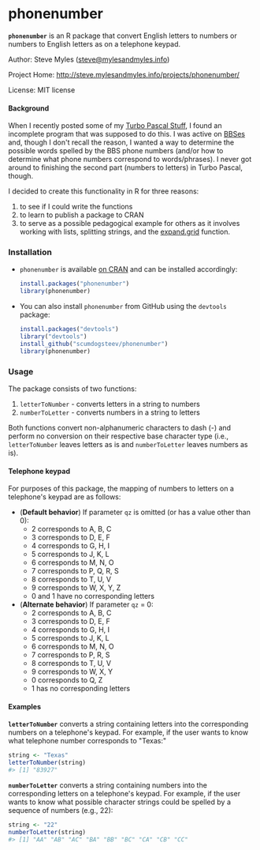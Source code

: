 <!-- README.md is generated from README.Rmd. Please edit that file -->
phonenumber
===========

**`phonenumber`** is an R package that convert English letters to numbers or numbers to English letters as on a telephone keypad.

Author: Steve Myles (<steve@mylesandmyles.info>)

Project Home: <http://steve.mylesandmyles.info/projects/phonenumber/>

License: MIT license

#### Background

When I recently posted some of my [Turbo Pascal Stuff](http://steve.mylesandmyles.info/projects/turbo-pascal-stuff/), I found an incomplete program that was supposed to do this. I was active on [BBSes](https://en.wikipedia.org/wiki/Bulletin_board_system) and, though I don't recall the reason, I wanted a way to determine the possible words spelled by the BBS phone numbers (and/or how to determine what phone numbers correspond to words/phrases). I never got around to finishing the second part (numbers to letters) in Turbo Pascal, though.

I decided to create this functionality in R for three reasons:

1.  to see if I could write the functions
2.  to learn to publish a package to CRAN
3.  to serve as a possible pedagogical example for others as it involves working with lists, splitting strings, and the [expand.grid](https://stat.ethz.ch/R-manual/R-devel/library/base/html/expand.grid.html) function.

### Installation

-   `phonenumber` is available [on CRAN](http://cran.r-project.org/web/packages/phonenumber/index.html) and can be installed accordingly:

    ``` r
    install.packages("phonenumber")
    library(phonenumber)
    ```

-   You can also install `phonenumber` from GitHub using the `devtools` package:

    ``` r
    install.packages("devtools")
    library("devtools")
    install_github("scumdogsteev/phonenumber")
    library(phonenumber)
    ```

### Usage

The package consists of two functions:

1.  `letterToNumber` - converts letters in a string to numbers
2.  `numberToLetter` - converts numbers in a string to letters

Both functions convert non-alphanumeric characters to dash (-) and perform no conversion on their respective base character type (i.e., `letterToNumber` leaves letters as is and `numberToLetter` leaves numbers as is).

#### Telephone keypad

For purposes of this package, the mapping of numbers to letters on a telephone's keypad are as follows:

-   (**Default behavior**) If parameter `qz` is omitted (or has a value other than
     0):
    -   2 corresponds to A, B, C
    -   3 corresponds to D, E, F
    -   4 corresponds to G, H, I
    -   5 corresponds to J, K, L
    -   6 corresponds to M, N, O
    -   7 corresponds to P, Q, R, S
    -   8 corresponds to T, U, V
    -   9 corresponds to W, X, Y, Z
    -   0 and 1 have no corresponding letters
-   (**Alternate behavior**) If parameter `qz` = 0:
    -   2 corresponds to A, B, C
    -   3 corresponds to D, E, F
    -   4 corresponds to G, H, I
    -   5 corresponds to J, K, L
    -   6 corresponds to M, N, O
    -   7 corresponds to P, R, S
    -   8 corresponds to T, U, V
    -   9 corresponds to W, X, Y
    -   0 corresponds to Q, Z
    -   1 has no corresponding letters

#### Examples

**`letterToNumber`** converts a string containing letters into the corresponding numbers on a telephone's keypad. For example, if the user wants to know what telephone number corresponds to "Texas:"

``` r
string <- "Texas"
letterToNumber(string)
#> [1] "83927"
```

**`numberToLetter`** converts a string containing numbers into the corresponding letters on a telephone's keypad. For example, if the user wants to know what possible character strings could be spelled by a sequence of numbers (e.g., 22):

``` r
string <- "22"
numberToLetter(string)
#> [1] "AA" "AB" "AC" "BA" "BB" "BC" "CA" "CB" "CC"
```
